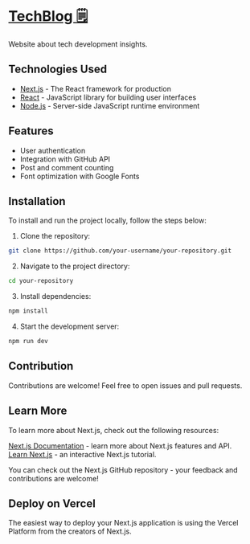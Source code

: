 # [TechBlog 🗒️](https://techdev-blog.vercel.app/)

Website about tech development insights.

## Technologies Used

- [Next.js](https://nextjs.org/) - The React framework for production
- [React](https://reactjs.org/) - JavaScript library for building user interfaces
- [Node.js](https://nodejs.org/) - Server-side JavaScript runtime environment

## Features

- User authentication
- Integration with GitHub API
- Post and comment counting
- Font optimization with Google Fonts

## Installation

To install and run the project locally, follow the steps below:

1. Clone the repository:

```bash
git clone https://github.com/your-username/your-repository.git
```

2. Navigate to the project directory:

```bash
cd your-repository
```

3. Install dependencies:

```bash
npm install
```

4. Start the development server:

```bash
npm run dev
```

## Contribution

Contributions are welcome! Feel free to open issues and pull requests.

## Learn More

To learn more about Next.js, check out the following resources:

[Next.js Documentation](https://nextjs.org/docs) - learn more about Next.js features and API.  
[Learn Next.js](https://nextjs.org/learn) - an interactive Next.js tutorial.

You can check out the Next.js GitHub repository - your feedback and contributions are welcome!

## Deploy on Vercel

The easiest way to deploy your Next.js application is using the Vercel Platform from the creators of Next.js.